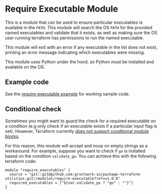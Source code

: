 # Require Executable Module

This is a module that can be used to ensure particular executables is available in the `PATH`. This module will search
the OS `PATH` for the provided named executables and validate that it exists, as well as making sure the OS user running
terraform has permissions to run the named executable.

This module will exit with an error if any executable in the list does not exist, printing an error message indicating
which executables were missing.

This module uses Python under the hood, so Python must be installed and available on the OS.


## Example code

See the [require-executable example](https://github.com/terraform-modules-krish/terraform-aws-utilities/blob/v0.4.0/examples/require-executable) for working sample code.


## Conditional check

Sometimes you might want to guard the check for a required executable on a condition (e.g only check if an executable
exists if a particular input flag is set). However, Terraform currently [does not support conditional module
blocks](https://github.com/hashicorp/terraform/issues/953).

For this reason, this module will accept and noop on empty strings as a workaround. For example, suppose you want to
check if `go` is installed based on the condition `validate_go`. You can achieve this with the following terraform code:

```hcl
module "require_executables" {
  source = "git::git@github.com:gruntwork-io/package-terraform-utilities.git//modules/require-executable?ref=v1.0.8"
  required_executables = ["${var.validate_go ? "go" : ""}"]
}
```
